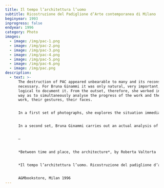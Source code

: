 ```yaml
---
title: Il tempo l’architettura l’uomo
subtitle: Ricostruzione del Padiglione d’Arte contemporanea di Milano
beginyear: 1993
inprogress: false
endyear: 1996
category: Photo
images:
  - image: /img/pac-1.png
  - image: /img/pac-2.png
  - image: /img/pac-3.png
  - image: /img/pac-4.png
  - image: /img/pac-5.png
  - image: /img/pac-6.png
  - image: /img/pac.png
description:
  - text: >-
      The destruction of PAC appeared unbearable to many and its reconstruction
      necessary. For Bruna Ginammi it was only natural, very important, and
      logical to document it. From the outset, therefore, she worked in such a
      way as to simultaneously analyse the progress of the work and the men at
      work, their gestures, their faces.


      In a first set of photographs, she explores the situation immediately after the destruction, the clearing of the rubble, and the commemorative events. 


      In a second set, Bruna Ginammi carries out an actual analysis of the progress of the reconstruction work by identifying three main view points from which she takes identical shots over time, later adding a few other angles made necessary by the progress of the work. The third and final set covers all the types of work being carried out by the workers, to whom she also dedicates individual portraits, all the spaces captured from different angles, plus a number of details, objects, fragments through which traces of the past come to the surface.


      —


      *Between time and place, the architecture*, by Roberta Valtorta


      *Il tempo l’architettura l’uomo. Ricostruzione del padiglione d’arte contemporanea*


      A&Mbookstore, Milan 1996
---
```

